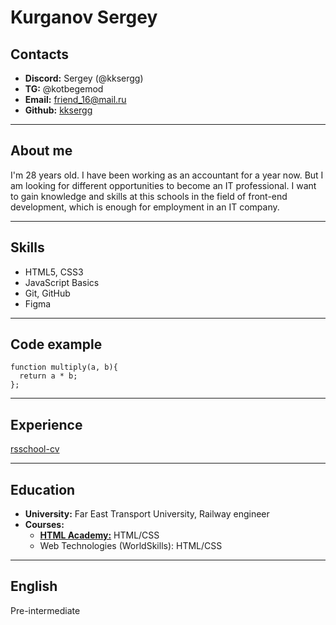 # Kurganov Sergey

## Contacts
- **Discord:** Sergey (@kksergg)
- **TG:** @kotbegemod
- **Email:** friend_16@mail.ru
- **Github:** [kksergg](https://github.com/kksergg/)

---

## About me
I'm 28 years old. I have been working as an accountant for a year now. But I am looking for different opportunities to become an IT professional. I want to gain knowledge and skills at this schools in the field of front-end development, which is enough for employment in an IT company.

---

## Skills 
- HTML5, CSS3
- JavaScript Basics
- Git, GitHub
- Figma

---

## Code example
```
function multiply(a, b){
  return a * b;
};
```

---

## Experience
[rsschool-cv](https://kksergg.github.io/rsschool-cv/)

---

## Education
- **University:** Far East Transport University, Railway engineer 
- **Courses:**
    - [**HTML Academy:**](https://www.htmlacademy.ru/) HTML/CSS
    - Web Technologies (WorldSkills): HTML/CSS

---

## English


Pre-intermediate